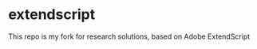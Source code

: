 extendscript
============

This repo is my fork for research solutions, based on Adobe ExtendScript
